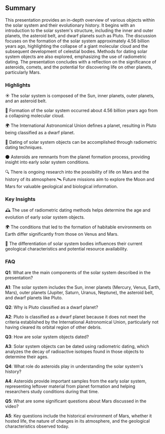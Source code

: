 ## Summary
This presentation provides an in-depth overview of various objects within the solar system and their evolutionary history. It begins with an introduction to the solar system's structure, including the inner and outer planets, the asteroid belt, and dwarf planets such as Pluto. The discussion focuses on the formation of the solar system approximately 4.56 billion years ago, highlighting the collapse of a giant molecular cloud and the subsequent development of celestial bodies. Methods for dating solar system objects are also explored, emphasizing the use of radiometric dating. The presentation concludes with a reflection on the significance of asteroids, comets, and the potential for discovering life on other planets, particularly Mars.
### Highlights

☀️ The solar system is composed of the Sun, inner planets, outer planets, and an asteroid belt.

🌌 Formation of the solar system occurred about 4.56 billion years ago from a collapsing molecular cloud.

🌍 The International Astronomical Union defines a planet, resulting in Pluto being classified as a dwarf planet.

🚀 Dating of solar system objects can be accomplished through radiometric dating techniques.

🌑 Asteroids are remnants from the planet formation process, providing insight into early solar system conditions.

🔍 There is ongoing research into the possibility of life on Mars and the history of its atmosphere.🛰 Future missions aim to explore the Moon and Mars for valuable geological and biological information.

### Key Insights

🕰️ The use of radiometric dating methods helps determine the age and evolution of early solar system objects.

🌍 The conditions that led to the formation of habitable environments on Earth differ significantly from those on Venus and Mars.

🧪 The differentiation of solar system bodies influences their current geological characteristics and potential resource availability.

### FAQ
**Q1**: What are the main components of the solar system described in the presentation?

**A1**: The solar system includes the Sun, inner planets (Mercury, Venus, Earth, Mars), outer planets (Jupiter, Saturn, Uranus, Neptune), the asteroid belt, and dwarf planets like Pluto.

**Q2**: Why is Pluto classified as a dwarf planet?

**A2**: Pluto is classified as a dwarf planet because it does not meet the criteria established by the International Astronomical Union, particularly not having cleared its orbital region of other debris.

**Q3**: How are solar system objects dated?

**A3**: Solar system objects can be dated using radiometric dating, which analyzes the decay of radioactive isotopes found in those objects to determine their ages.

**Q4**: What role do asteroids play in understanding the solar system's history?

**A4**: Asteroids provide important samples from the early solar system, representing leftover material from planet formation and helping researchers study conditions during that time.

**Q5**: What are some significant questions about Mars discussed in the video?

**A5**: Key questions include the historical environment of Mars, whether it hosted life, the nature of changes in its atmosphere, and the geological characteristics observed today.
